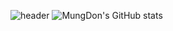 ![header](https://capsule-render.vercel.app/api?type=wave&color=auto2&height=300&section=header&text=Mung%20Don&fontSize=90)
![MungDon's GitHub stats](https://github-readme-stats.vercel.app/api?username=MungDon&show_icons=true&theme=moltack )

